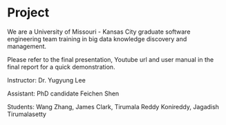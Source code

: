 Project
=======
We are a University of Missouri - Kansas City graduate software engineering team training in big data knowledge discovery and management. 

Please refer to the final presentation, Youtube url and user manual in the final report for a quick demonstration.

Instructor: Dr. Yugyung Lee

Assistant: PhD candidate Feichen Shen 

Students: 
Wang Zhang, 
James Clark, 
Tirumala Reddy Konireddy, 
Jagadish Tirumalasetty
